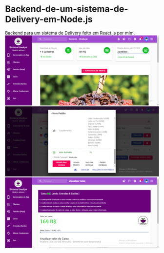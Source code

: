 # Backend-de-um-sistema-de-Delivery-em-Node.js
Backend para um sistema de Delivery feito em React.js por mim.
<img src="https://raw.githubusercontent.com/Nepturne/images_projects/main/cadast.png" />
<img src="https://raw.githubusercontent.com/Nepturne/images_projects/main/manod.png" />
<img src="https://raw.githubusercontent.com/Nepturne/images_projects/main/zan.png" />



